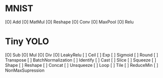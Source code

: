 # MNIST
[O] Add
[O] MatMul
[O] Reshape
[O] Conv
[O] MaxPool
[O] Relu

# Tiny YOLO
[O] Sub
[O] Mul
[O] Div
[O] LeakyRelu
[ ] Ceil
[ ] Exp
[ ] Sigmoid
[ ] Round
[ ] Transpose
[ ] BatchNormalization
[ ] Identify
[ ] Cast
[ ] Slice
[ ] Squeeze
[ ] Shape
[ ] Reshape
[ ] Concat
[ ] Unsqueeze
[ ] Loop
[ ] Tile
[ ] ReduceMin
[ ] NonMaxSupression

